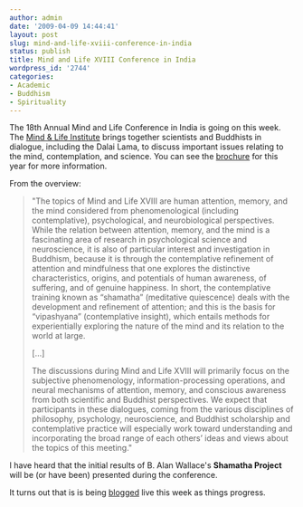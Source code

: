 ```yaml
---
author: admin
date: '2009-04-09 14:44:41'
layout: post
slug: mind-and-life-xviii-conference-in-india
status: publish
title: Mind and Life XVIII Conference in India
wordpress_id: '2744'
categories:
- Academic
- Buddhism
- Spirituality
---
```

The 18th Annual Mind and Life Conference in India is going on this week. The <a href="http://www.mindandlife.org/">Mind &amp; Life Institute</a> brings together scientists and Buddhists in dialogue, including the Dalai Lama, to discuss important issues relating to the mind, contemplation, and science. You can see the <a href="http://www.mindandlife.org/Dharamsala-Apr6-2009Brochure.pdf">brochure</a> for this year for more information.

From the overview:
<blockquote>&quot;The topics of Mind and Life XVIII are human attention, memory, and the mind considered from phenomenological (including contemplative), psychological, and neurobiological perspectives. While the relation between attention, memory, and the mind is a fascinating area of research in psychological science and neuroscience, it is also of particular interest and investigation in Buddhism, because it is through the contemplative refinement of attention and mindfulness that one explores the distinctive characteristics, origins, and potentials of human awareness, of suffering, and of genuine happiness. In short, the contemplative training known as “shamatha” (meditative quiescence) deals with the development and refinement of attention; and this is the basis for “vipashyana” (contemplative insight), which entails methods for experientially exploring the nature of the mind and its relation to the world at large.

[...]

The discussions during Mind and Life XVIII will primarily focus on the subjective phenomenology, information-processing operations, and neural mechanisms of attention, memory, and conscious awareness from both scientific and Buddhist perspectives. We expect that participants in these dialogues, coming from the various disciplines of philosophy, psychology, neuroscience, and Buddhist scholarship and contemplative practice will especially work toward understanding and incorporating the broad range of each others’ ideas and views about the topics of this meeting.&quot;</blockquote>
I have heard that the initial results of B. Alan Wallace's <strong>Shamatha Project</strong> will be (or have been) presented during the conference.

It turns out that is is being <a href="http://www.mindandlife.org/blog/">blogged</a> live this week as things progress.
